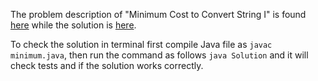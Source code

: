 The problem description of "Minimum Cost to Convert String I" is found [here](https://leetcode.com/problems/minimum-cost-to-convert-string-i/submissions/) while the solution is [here](https://github.com/aurimas13/Solutions-To-Problems/blob/main/LeetCode/Java%20Solutions/Minimum%20Cost%20to%20Convert%20String%20I/convert.java).

To check the solution in terminal first compile Java file as `javac minimum.java`, then run the command as follows `java Solution` and it will check tests and if the solution works correctly.
